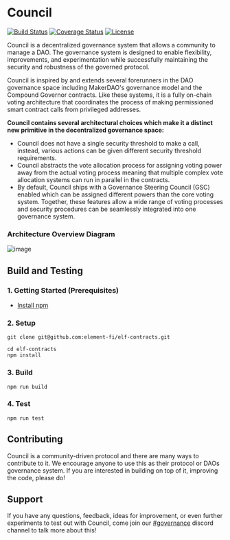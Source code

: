 # Council

[![Build Status](https://github.com/element-fi/council/workflows/Tests/badge.svg)](https://github.com/element-fi/council/actions)
[![Coverage Status](https://coveralls.io/repos/github/element-fi/council/badge.svg?branch=main&t=ry86JL)](https://coveralls.io/github/element-fi/council?branch=main)
[![License](https://img.shields.io/badge/License-Apache%202.0-blue.svg)](https://github.com/element-fi/council/blob/master/LICENSE)
  
Council is a decentralized governance system that allows a community to manage a DAO. The governance system is designed to enable flexibility, improvements, and experimentation while successfully maintaining the security and robustness of the governed protocol.

Council is inspired by and extends several forerunners in the DAO governance space including MakerDAO's governance model and the Compound Governor contracts. Like these systems, it is a fully on-chain voting architecture that coordinates the process of making permissioned smart contract calls from privileged addresses. 

**Council contains several architectural choices which make it a distinct new primitive in the decentralized governance space:**
- Council does not have a single security threshold to make a call, instead, various actions can be given different security threshold requirements.
- Council abstracts the vote allocation process for assigning voting power away from the actual voting process meaning that multiple complex vote allocation systems can run in parallel in the contracts. 
- By default, Council ships with a Governance Steering Council (GSC) enabled which can be assigned different powers than the core voting system. 
Together, these features allow a wide range of voting processes and security procedures can be seamlessly integrated into one governance system.

### Architecture Overview Diagram
![image](https://user-images.githubusercontent.com/32653033/135169921-9a295182-88fc-4b53-b6c4-3d29cf41f71c.png)


## Build and Testing

### 1. Getting Started (Prerequisites)

- [Install npm](https://nodejs.org/en/download/)

### 2. Setup

```
git clone git@github.com:element-fi/elf-contracts.git
```

```
cd elf-contracts
npm install
```

### 3. Build

```
npm run build
```

### 4. Test

```
npm run test
```

## Contributing 
Council is a community-driven protocol and there are many ways to contribute to it. We encourage anyone to use this as their protocol or DAOs governance system. If you are interested in building on top of it, improving the code, please do! 

## Support 
If you have any questions, feedback, ideas for improvement, or even further experiments to test out with Council, come join our [#governance](https://discord.gg/z4EsSuaYCd) discord channel to talk more about this!
